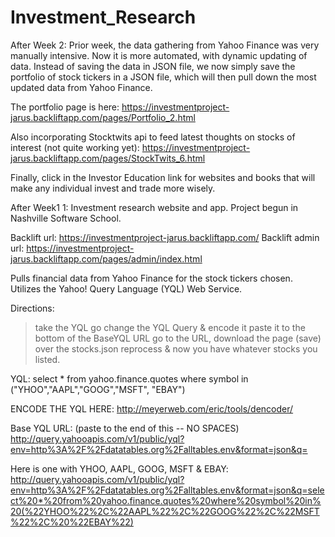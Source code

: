 Investment_Research
===================

After Week 2:
Prior week, the data gathering from Yahoo Finance was very manually intensive.  Now it is more automated, with dynamic updating of data.  Instead of saving the data in JSON file, we now simply save the portfolio of stock tickers in a JSON file, which will then pull down the most updated data from Yahoo Finance.

The portfolio page is here: https://investmentproject-jarus.backliftapp.com/pages/Portfolio_2.html

Also incorporating Stocktwits api to feed latest thoughts on stocks of interest (not quite working yet): https://investmentproject-jarus.backliftapp.com/pages/StockTwits_6.html

Finally, click in the Investor Education link for websites and books that will make any individual invest and trade more wisely.



After Week1 1:
Investment research website and app.  Project begun in Nashville Software School.

Backlift url: https://investmentproject-jarus.backliftapp.com/
Backlift admin url: https://investmentproject-jarus.backliftapp.com/pages/admin/index.html

Pulls financial data from Yahoo Finance for the stock tickers chosen.  Utilizes the Yahoo! Query Language (YQL) Web Service.

Directions:
> take the YQL go change the YQL Query & encode it
> paste it to the bottom of the BaseYQL URL
> go to the URL, download the page (save) over the stocks.json
> reprocess & now you have whatever stocks you listed.

YQL:
select * from yahoo.finance.quotes where symbol in ("YHOO","AAPL","GOOG","MSFT", "EBAY")


ENCODE THE YQL HERE:
http://meyerweb.com/eric/tools/dencoder/

Base YQL URL: (paste to the end of this -- NO SPACES)
http://query.yahooapis.com/v1/public/yql?env=http%3A%2F%2Fdatatables.org%2Falltables.env&format=json&q=

Here is one with YHOO, AAPL, GOOG, MSFT & EBAY:
http://query.yahooapis.com/v1/public/yql?env=http%3A%2F%2Fdatatables.org%2Falltables.env&format=json&q=select%20*%20from%20yahoo.finance.quotes%20where%20symbol%20in%20(%22YHOO%22%2C%22AAPL%22%2C%22GOOG%22%2C%22MSFT%22%2C%20%22EBAY%22)
